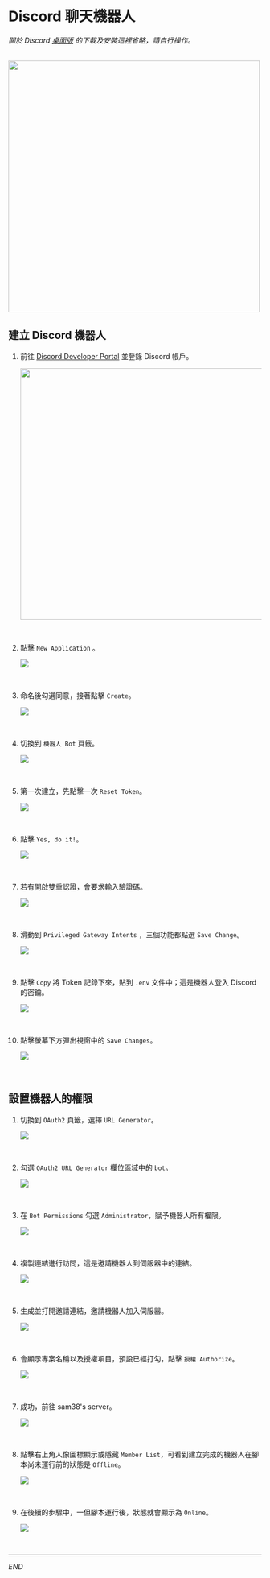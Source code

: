 # Discord 聊天機器人

_關於 Discord [桌面版](https://discord.com/) 的下載及安裝這裡省略，請自行操作。_

<br>

<img src="images/img_20.png" width="500px" />

<br>

## 建立 Discord 機器人

1. 前往 [Discord Developer Portal](https://discord.com/developers/applications) 並登錄 Discord 帳戶。

    <img src="images/img_21.png" width="500px" />

<br>

2. 點擊 `New Application` 。

    ![](images/img_01.png)

<br>

3. 命名後勾選同意，接著點擊 `Create`。

    ![](images/img_02.png)

<br>

4. 切換到 `機器人 Bot` 頁籤。

    ![](images/img_03.png)

<br>

5. 第一次建立，先點擊一次 `Reset Token`。

    ![](images/img_04.png)

<br>

6. 點擊 `Yes, do it!`。

    ![](images/img_05.png)

<br>

7. 若有開啟雙重認證，會要求輸入驗證碼。

    ![](images/img_22.png)

<br>

8. 滑動到 `Privileged Gateway Intents` ，三個功能都點選 `Save Change`。

    ![](images/img_15.png)

<br>

9. 點擊 `Copy` 將 Token 記錄下來，貼到 `.env` 文件中；這是機器人登入 Discord 的密鑰。

    ![](images/img_06.png)

<br>

10. 點擊螢幕下方彈出視窗中的 `Save Changes`。

    ![](images/img_23.png)

<br>

## 設置機器人的權限

1. 切換到 `OAuth2` 頁籤，選擇 `URL Generator`。

    ![](images/img_07.png)

<br>

2. 勾選 `OAuth2 URL Generator` 欄位區域中的 `bot`。

    ![](images/img_08.png)

<br>

3. 在 `Bot Permissions` 勾選 `Administrator`，賦予機器人所有權限。

    ![](images/img_09.png)

<br>

4. 複製連結進行訪問，這是邀請機器人到伺服器中的連結。

    ![](images/img_10.png)

<br>

5. 生成並打開邀請連結，邀請機器人加入伺服器。

    ![](images/img_11.png)

<br>

6. 會顯示專案名稱以及授權項目，預設已經打勾，點擊 `授權 Authorize`。

    ![](images/img_12.png)

<br>

7. 成功，前往 sam38's server。

    ![](images/img_13.png)

<br>

8. 點擊右上角人像圖標顯示或隱藏 `Member List`，可看到建立完成的機器人在腳本尚未運行前的狀態是 `Offline`。

    ![](images/img_24.png)

<br>

9. 在後續的步驟中，一但腳本運行後，狀態就會顯示為 `Online`。

    ![](images/img_25.png)

<br>

___

_END_
